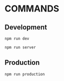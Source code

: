 # COMMANDS
## Development
  ```
  npm run dev
  ```
  ```
  npm run server
  ```
## Production
  ```
  npm run production
  ```